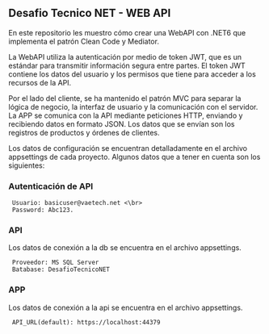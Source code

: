 ## Desafio Tecnico NET - WEB API

En este repositorio les muestro cómo crear una WebAPI con .NET6 que implementa el patrón Clean Code y Mediator.

La WebAPI utiliza la autenticación por medio de token JWT, que es un estándar para transmitir información segura entre partes. El token JWT contiene los datos del usuario y los permisos que tiene para acceder a los recursos de la API.

Por el lado del cliente, se ha mantenido el patrón MVC para separar la lógica de negocio, la interfaz de usuario y la comunicación con el servidor. La APP se comunica con la API mediante peticiones HTTP, enviando y recibiendo datos en formato JSON. Los datos que se envían son los registros de productos y órdenes de clientes.

Los datos de configuración se encuentran detalladamente en el archivo appsettings de cada proyecto. Algunos datos que a tener en cuenta son los siguientes:

### Autenticación de API
```
 Usuario: basicuser@vaetech.net <\br>
 Password: Abc123.
```

### API
Los datos de conexión a la db se encuentra en el archivo appsettings.
```
 Proveedor: MS SQL Server
 Batabase: DesafioTecnicoNET
```

### APP
Los datos de conexión a la api se encuentra en el archivo appsettings.
```
 API_URL(default): https://localhost:44379
```
